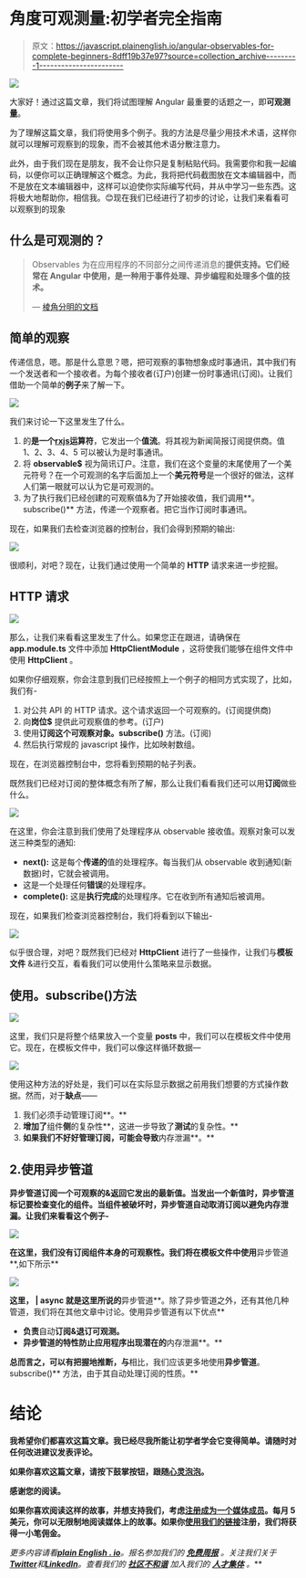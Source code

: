 # 角度可观测量:初学者完全指南

> 原文：<https://javascript.plainenglish.io/angular-observables-for-complete-beginners-8dff19b37e97?source=collection_archive---------1----------------------->

![](img/3d66dc3a4e90728371c19b7f40b5f4af.png)

大家好！通过这篇文章，我们将试图理解 Angular 最重要的话题之一，即**可观测量**。

为了理解这篇文章，我们将使用多个例子。我的方法是尽量少用技术术语，这样你就可以理解可观察到的现象，而不会被其他术语分散注意力。

此外，由于我们现在是朋友，我不会让你只是复制粘贴代码。我需要你和我一起编码，以便你可以正确理解这个概念。为此，我将把代码截图放在文本编辑器中，而不是放在文本编辑器中，这样可以迫使你实际编写代码，并从中学习一些东西。这将极大地帮助你，相信我。😊现在我们已经进行了初步的讨论，让我们来看看可以观察到的现象

## 什么是可观测的？

> Observables 为在应用程序的不同部分之间传递消息的**提供支持。它们经常在 Angular 中使用，是一种用于事件处理、异步编程和处理多个值的技术。**
> 
> — [棱角分明的文档](https://angular.io/guide/observables)

## 简单的观察

传递信息，嗯。那是什么意思？嗯，把可观察的事物想象成时事通讯，其中我们有一个发送者和一个接收者。为每个接收者(订户)创建一份时事通讯(订阅)。让我们借助一个简单的**例子**来了解一下。

![](img/90c8158a5c0748c8963079b032447786.png)

我们来讨论一下这里发生了什么。

1.  的**是一个[rxjs](https://www.learnrxjs.io/)运算符**，它发出一个**值流**。将其视为新闻简报订阅提供商。值 1、2、3、4、5 可以被认为是时事通讯。
2.  将 **observable$** 视为简讯订户。注意，我们在这个变量的末尾使用了一个美元符号？在一个可观测的名字后面加上一个**美元符号**是一个很好的做法，这样人们第一眼就可以认为它是可观测的。
3.  为了执行我们已经创建的可观察值&为了开始接收值，我们调用**。subscribe()** 方法，传递一个观察者。把它当作订阅时事通讯。

现在，如果我们去检查浏览器的控制台，我们会得到预期的输出:

![](img/88933500315db4e958429bd13af35d48.png)

很顺利，对吧？现在，让我们通过使用一个简单的 **HTTP** 请求来进一步挖掘。

## HTTP 请求

![](img/c45cc3e2ee83e1e42e68fc69f734f6ac.png)

那么，让我们来看看这里发生了什么。如果您正在跟进，请确保在 **app.module.ts** 文件中添加 **HttpClientModule** ，这将使我们能够在组件文件中使用 **HttpClient** 。

如果你仔细观察，你会注意到我们已经按照上一个例子的相同方式实现了，比如，我们有-

1.  对公共 API 的 HTTP 请求。这个请求返回一个可观察的。(订阅提供商)
2.  向**岗位$** 提供此可观察值的参考。(订户)
3.  使用**订阅这个可观察对象。subscribe()** 方法。(订阅)
4.  然后执行常规的 javascript 操作，比如映射数组。

现在，在浏览器控制台中，您将看到预期的帖子列表。

既然我们已经对订阅的整体概念有所了解，那么让我们看看我们还可以用**订阅**做些什么。

![](img/538b38f75ae429ba0a014ccbd451a113.png)

在这里，你会注意到我们使用了处理程序从 observable 接收值。观察对象可以发送三种类型的通知:

*   **next():** 这是每个**传递的**值的处理程序。每当我们从 observable 收到通知(新数据)时，它就会被调用。
*   这是一个处理任何**错误**的处理程序。
*   **complete():** 这是**执行完成**的处理程序。它在收到所有通知后被调用。

现在，如果我们检查浏览器控制台，我们将看到以下输出-

![](img/57328b6c9fbe98dbbaf3099add81b22c.png)

似乎很合理，对吧？既然我们已经对 **HttpClient** 进行了一些操作，让我们与**模板** **文件** &进行交互，看看我们可以使用什么策略来显示数据。

## 使用。subscribe()方法

![](img/7a2a71b7eaa64fbd79a27c0c94827f30.png)

这里，我们只是将整个结果放入一个变量 **posts** 中，我们可以在模板文件中使用它。现在，在模板文件中，我们可以像这样循环数据—

![](img/f0265e310e30433b987b987f2a0157a6.png)

使用这种方法的好处是，我们可以在实际显示数据之前用我们想要的方式操作数据。然而，对于**缺点**——

1.  我们必须手动管理订阅**。**
2.  **增加了**组件**侧**的复杂性**，这进一步导致了**测试**的复杂性。**
3.  **如果我们不好好管理订阅，可能会导致**内存泄漏**。**

## **2.使用异步管道**

****异步管道**订阅一个可观察的&返回它发出的**最新值**。当发出一个新值时，异步管道标记要检查**变化**的组件。当组件**被破坏**时，异步管道**自动取消订阅**以避免**内存泄漏**。让我们来看看这个例子-**

**![](img/45990835f4f1067d1bf9b471cbc68073.png)**

**在这里，我们没有订阅组件本身的可观察性。我们将在模板文件中使用**异步管道**,如下所示**

**![](img/fb2943170365ba9d2773a11a1bdb5c80.png)**

**这里， **| async** 就是这里所说的**异步管道**。除了异步管道之外，还有其他几种管道，我们将在其他文章中讨论。使用异步管道有以下优点**

*   **负责**自动**订阅&退订可观测。**
*   **异步管道的特性防止应用程序出现潜在的**内存泄漏**。**

**总而言之，可以有把握地推断，与**相比，我们应该更多地使用**异步管道**。subscribe()** 方法，由于其自动处理订阅的性质。**

# **结论**

**我希望你们都喜欢这篇文章。我已经尽我所能让初学者学会它变得简单。请随时对任何改进建议发表评论。**

**如果你喜欢这篇文章，请按下鼓掌按钮，跟随[心灵泡泡](https://medium.com/@mindbubble)。**

**感谢您的阅读。**

**如果你喜欢阅读这样的故事，并想支持我们，考虑[注册成为一个媒体成员](https://medium.com/@mindbubble/membership)。每月 5 美元，你可以无限制地阅读媒体上的故事。如果你[使用我们的链接](https://medium.com/@mindbubble/membership)注册，我们将获得一小笔佣金。**

***更多内容请看*[***plain English . io***](https://plainenglish.io/)*。报名参加我们的* [***免费周报***](http://newsletter.plainenglish.io/) *。关注我们关于*[***Twitter***](https://twitter.com/inPlainEngHQ)*和*[***LinkedIn***](https://www.linkedin.com/company/inplainenglish/)*。查看我们的* [***社区不和谐***](https://discord.gg/GtDtUAvyhW) *加入我们的* [***人才集体***](https://inplainenglish.pallet.com/talent/welcome) *。***